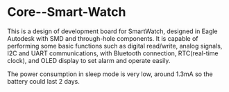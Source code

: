 # Core--Smart-Watch
This is a design of development board for SmartWatch, designed in Eagle Autodesk with SMD and through-hole components.
It is capable of performing some basic functions such as digital read/write, analog signals, I2C and UART communications, with Bluetooth connection, RTC(real-time clock), and OLED display to set alarm and operate easily.

The power consumption in sleep mode is very low, around 1.3mA so the battery could last 2 days.
